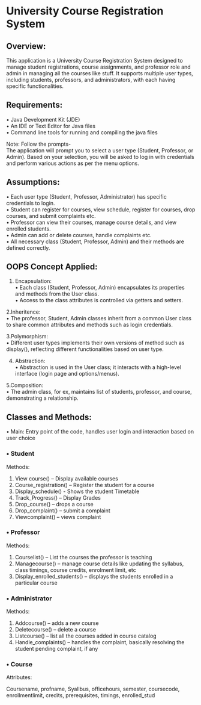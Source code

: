 # University Course Registration System

## Overview:
This application is a University Course Registration System designed to manage student registrations, course assignments, and professor role and admin in managing all the courses like stuff. It supports multiple user types, including students, professors, and administrators, with each having specific functionalities.


## Requirements: <br>
•	Java Development Kit (JDE) <br>
•	An IDE or Text Editor for Java files <br>
•	Command line tools for running and compiling the java files


Note:  Follow the prompts- <br>
The application will prompt you to select a user type (Student, Professor, or Admin). Based on your selection, you will be asked to log in with credentials and perform various actions as per the menu options.


## Assumptions: <br>
•	Each user type (Student, Professor, Administrator) has specific credentials to login. <br>
•	Student can register for courses, view schedule, register for courses, drop courses, and submit complaints etc. <br>
•	Professor can view their courses, manage course details, and view enrolled students. <br>
•	Admin can add or delete courses, handle complaints etc. <br>
•	All necessary class (Student, Professor, Admin) and their methods are defined correctly.



## OOPS Concept Applied: <br>
1. Encapsulation: <br>
•	Each class (Student, Professor, Admin) encapsulates its properties and methods from the User class. <br>
•	Access to the class attributes is controlled via getters and setters.

2.Inheritence: <br>
•	The professor, Student, Admin classes inherit from a common User class to share common attributes and methods such as login credentials.

3.Polymorphism: <br>
•	Different user types implements their own versions of method such as display(), reflecting different functionalities based on user type.

4. Abstraction: <br>
•	Abstraction is used in the User class; it interacts with a high-level interface (login page and options/menus).

5.Composition: <br>
•	The admin class, for ex, maintains list of students, professor, and course, demonstrating a relationship.


## Classes and Methods: 
•	Main: Entry point of the code, handles user login and interaction based on user choice

### •	Student

Methods: <br>

1.	View course() – Display available courses <br>
2.	Course_registration() – Register the student for a course <br>
3.	Display_schedule() -  Shows the student Timetable <br>
4.	Track_Progress() – Display Grades <br>
5.	Drop_course() – drops a course <br>
6.	Drop_complaint() – submit a complaint <br>
7.	Viewcomplaint() – views complaint 

### •	Professor

Methods: <br>

1.	Courselist() – List the courses the professor is teaching <br>
2.	Managecourse() – manage course details like updating the syllabus, class timings, course credits, enrolment limit, etc <br>
3.	Display_enrolled_students() – displays the students enrolled in a particular course 

### •	Administrator

Methods: <br>

1.	Addcourse() –  adds a new course <br>
2.	Deletecourse() – delete a course <br>
3.	Listcourse() – list all the courses added in course catalog <br>
4.	Handle_complaints() – handles the complaint, basically resolving the student pending complaint, if any   

### •	Course

Attributes: <br>

Coursename, profname, Syallbus, officehours, semester, coursecode, enrollmentlimit, credits, prerequisites, timings, enrolled_stud 

